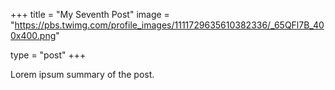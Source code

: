 +++
title = "My Seventh Post"
image = "https://pbs.twimg.com/profile_images/1111729635610382336/_65QFl7B_400x400.png"

type = "post"
+++

Lorem ipsum summary of the post.
